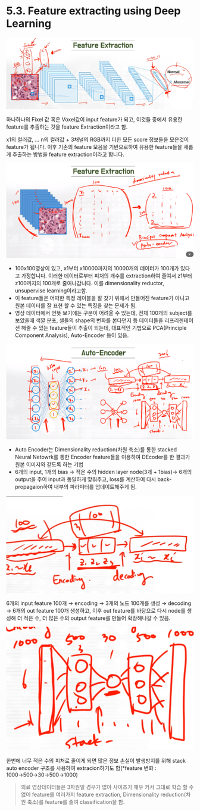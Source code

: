 # 5.3. Feature extracting using Deep Learning

![image.png](/assets/의료인공지능/5_3_Feature_extracting_using_Deep_Learning/image.png)

하나하나의 Fixel 값 혹은 Voxel값이 input feature가 되고, 이것들 중에서 유용한 feature를 추출하는 것을 feature Extraction이라고 함.

x1의 컬러값, … n의 컬러값 + 3채널의 RGB까지 더한 모든 score 정보들을 모은것이 feature가 됩니다. 이후 기존의 feature 모음을 기반으로하여 유용한 feature들을 새롭게 추출하는 방법을 feature extraction이라고 합니다.

![image.png](/assets/의료인공지능/5_3_Feature_extracting_using_Deep_Learning/image_1.png)

- 100x100영상이 있고, x1부터 x10000까지의 10000개의 데이터가 100개가 있다고 가정합니다. 이러한 데이터로부터 피처의 개수를 extraction하여 줄여서 z1부터 z100까지의 100개로 줄여나갑니다. 이를 dimensionality reductor, unsupervise learning이라고함.
- 이 feature들은 어떠한 특정 레이블을 잘 찾기 위해서 만들어진 feature가 아니고 원본 데이터를 잘 표현 할 수 있는 특징을 찾는 문제가 됨.
- 영상 데이터에서 언뜻 보기에는 구분이 어려울 수 있는데, 전체 100개의 subject를 보았을때 색깔 분포, 셀들의 shape의 변화를 본다던지 등 데이터들을 리프리젠테이션 해줄 수 있는 feature들이 추출이 되는데, 대표적인 기법으로 PCA(Principle Component Analysis), Auto-Encoder 등이 있음.

![image.png](/assets/의료인공지능/5_3_Feature_extracting_using_Deep_Learning/image_2.png)

- Auto Encoder는 Dimensionality reduction(차원 축소)를 통한 stacked Neural Netowrk를 통한 Encoder feature들을 이용하여 DEcoder를 한 결과가 원본 이미지와 같도록 하는 기법
- 6개의 input, 1개의 bias → 적은 수의 hidden layer node(3개 + 1bias)→ 6개의 output을 주어 input과 동일하게 맞춰주고, loss를 계산하여 다시 back-propagaion하여 내부의 파라미터를 업데이트해주게 됨.

![image.png](/assets/의료인공지능/5_3_Feature_extracting_using_Deep_Learning/image_3.png)

6개의 input feature 100개 → encoding → 3개의 노드 100개를 생성 → decoding → 6개의 out feature 100개 생성하고, 이후 out feature를 바탕으로 다시 node를 생성해 더 적은 수, 더 많은 수의 output feature를 만들어 확장해나갈 수 있음. 

![image.png](/assets/의료인공지능/5_3_Feature_extracting_using_Deep_Learning/image_4.png)

한번에 너무 적은 수의 피처로 줄이게 되면 많은 정보 손실이 발생방지를 위해 stack auto encoder 구조를 사용하여 extracion하기도 함(*feature 변화 : 1000→500→30→500→1000)

> 의료 영상데이터들은 3차원일 경우가 많아 사이즈가 매우 커서 그대로 학습 할 수 없어 feature를 여러가지 feature extraction, Dimensionality reduction(차원 축소)를 feature를 줄여 classification을 함.
>